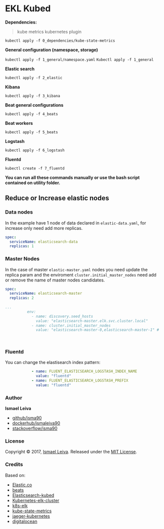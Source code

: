 # EKL Kubed

**Dependencies:**

> kube metrics kubernetes plugin

`kubectl apply -f 0_dependencies/kube-state-metrics`

**General configuration (namespace, storage)**

`kubectl apply -f 1_general/namespace.yaml`
`Kubectl apply -f 1_general`

**Elastic search**

`kubectl apply -f 2_elastic`

**Kibana**

`kubectl apply -f 3_kibana`

**Beat general configurations**

`kubectl apply -f 4_beats`

**Beat workers**

`kubectl apply -f 5_beats`

**Logstash**

`kubectl apply -f 6_logstash`

**Fluentd**

`kubectl create -f 7_fluentd`


**You can run all these commands manually or use the bash script contained on utility folder.**

## Reduce or Increase elastic nodes

### Data nodes

In the example have 1 node of data declared in `elastic-data.yaml`, for increase only need add more replicas.

```yaml
spec:
  serviceName: elasticsearch-data
  replicas: 1
```
### Master Nodes

In the case of master `elastic-master.yaml` nodes you need update the replica param and the enviroment `cluster.initial_master_nodes` need add or remove the name of master nodes candidates.
```yaml
spec:
  serviceName: elasticsearch-master
  replicas: 2
  
...
          env:
            - name: discovery.seed_hosts
              value: "elasticsearch-master.elk.svc.cluster.local"
            - name: cluster.initial_master_nodes
              value: "elasticsearch-master-0,elasticsearch-master-1" # necessarily have to match the number of replicas
  
  
```

### Fluentd

You can change the elastisearch index pattern:


```yaml
            - name: FLUENT_ELASTICSEARCH_LOGSTASH_INDEX_NAME
              value: "fluentd"
            - name: FLUENT_ELASTICSEARCH_LOGSTASH_PREFIX
              value: "fluentd"
```


### Author

**Ismael Leiva**

* [github/isma90](https://github.com/isma90)
* [dockerhub/ismaleiva90](https://hub.docker.com/u/ismaleiva90)
* [stackoverflow/isma90](https://stackoverflow.com/users/2043313/isma90?tab=profile)

### License

Copyright © 2017, [Ismael Leiva](https://github.com/isma90).
Released under the [MIT License](LICENSE).

### Credits

Based on: 
- [Elastic.co](https://www.elastic.co/guide/en/logstash/7.0/index.html)
- [beats](https://github.com/elastic/beats/tree/master/deploy/kubernetes)
- [Elasticsearch-kubed](https://github.com/jswidler/elasticsearch-kubed)
- [Kubernetes-elk-cluster](https://github.com/pires/kubernetes-elk-cluster)
- [k8s-elk](https://github.com/neogenix/k8s-elk)
- [kube-state-metrics](https://github.com/kubernetes/kube-state-metrics)
- [jaeger-kubernetes](https://github.com/jaegertracing/jaeger-kubernetes#production-setup)
- [digitalocean](https://www.digitalocean.com/community/tutorials/how-to-set-up-an-elasticsearch-fluentd-and-kibana-efk-logging-stack-on-kubernetes#step-4-—-creating-the-fluentd-daemonset)
